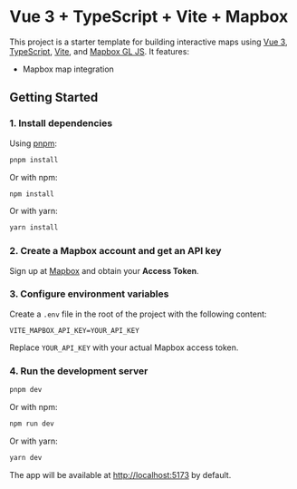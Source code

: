 # Vue 3 + TypeScript + Vite + Mapbox

This project is a starter template for building interactive maps using [Vue 3](https://vuejs.org/), [TypeScript](https://www.typescriptlang.org/), [Vite](https://vitejs.dev/), and [Mapbox GL JS](https://docs.mapbox.com/mapbox-gl-js/). It features:

- Mapbox map integration

## Getting Started

### 1. Install dependencies

Using [pnpm](https://pnpm.io/):

```sh
pnpm install
```

Or with npm:

```sh
npm install
```

Or with yarn:

```sh
yarn install
```

### 2. Create a Mapbox account and get an API key

Sign up at [Mapbox](https://account.mapbox.com/) and obtain your **Access Token**.

### 3. Configure environment variables

Create a `.env` file in the root of the project with the following content:

```
VITE_MAPBOX_API_KEY=YOUR_API_KEY
```

Replace `YOUR_API_KEY` with your actual Mapbox access token.

### 4. Run the development server

```sh
pnpm dev
```

Or with npm:

```sh
npm run dev
```

Or with yarn:

```sh
yarn dev
```

The app will be available at [http://localhost:5173](http://localhost:5173) by default.
